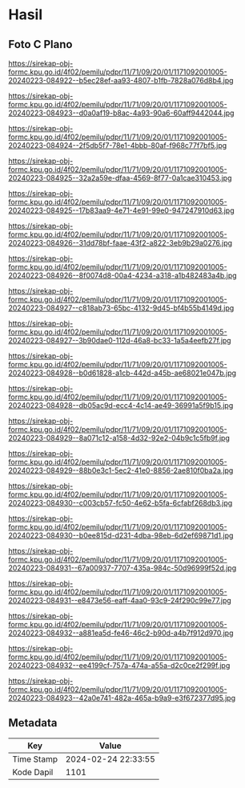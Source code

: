# Hasil

## Foto C Plano

https://sirekap-obj-formc.kpu.go.id/4f02/pemilu/pdpr/11/71/09/20/01/1171092001005-20240223-084922--b5ec28ef-aa93-4807-b1fb-7828a076d8b4.jpg

https://sirekap-obj-formc.kpu.go.id/4f02/pemilu/pdpr/11/71/09/20/01/1171092001005-20240223-084923--d0a0af19-b8ac-4a93-90a6-60aff9442044.jpg

https://sirekap-obj-formc.kpu.go.id/4f02/pemilu/pdpr/11/71/09/20/01/1171092001005-20240223-084924--2f5db5f7-78e1-4bbb-80af-f968c77f7bf5.jpg

https://sirekap-obj-formc.kpu.go.id/4f02/pemilu/pdpr/11/71/09/20/01/1171092001005-20240223-084925--32a2a59e-dfaa-4569-8f77-0a1cae310453.jpg

https://sirekap-obj-formc.kpu.go.id/4f02/pemilu/pdpr/11/71/09/20/01/1171092001005-20240223-084925--17b83aa9-4e71-4e91-99e0-947247910d63.jpg

https://sirekap-obj-formc.kpu.go.id/4f02/pemilu/pdpr/11/71/09/20/01/1171092001005-20240223-084926--31dd78bf-faae-43f2-a822-3eb9b29a0276.jpg

https://sirekap-obj-formc.kpu.go.id/4f02/pemilu/pdpr/11/71/09/20/01/1171092001005-20240223-084926--8f0074d8-00a4-4234-a318-a1b482483a4b.jpg

https://sirekap-obj-formc.kpu.go.id/4f02/pemilu/pdpr/11/71/09/20/01/1171092001005-20240223-084927--c818ab73-65bc-4132-9d45-bf4b55b4149d.jpg

https://sirekap-obj-formc.kpu.go.id/4f02/pemilu/pdpr/11/71/09/20/01/1171092001005-20240223-084927--3b90dae0-112d-46a8-bc33-1a5a4eefb27f.jpg

https://sirekap-obj-formc.kpu.go.id/4f02/pemilu/pdpr/11/71/09/20/01/1171092001005-20240223-084928--b0d61828-a1cb-442d-a45b-ae68021e047b.jpg

https://sirekap-obj-formc.kpu.go.id/4f02/pemilu/pdpr/11/71/09/20/01/1171092001005-20240223-084928--db05ac9d-ecc4-4c14-ae49-36991a5f9b15.jpg

https://sirekap-obj-formc.kpu.go.id/4f02/pemilu/pdpr/11/71/09/20/01/1171092001005-20240223-084929--8a071c12-a158-4d32-92e2-04b9c1c5fb9f.jpg

https://sirekap-obj-formc.kpu.go.id/4f02/pemilu/pdpr/11/71/09/20/01/1171092001005-20240223-084929--88b0e3c1-5ec2-41e0-8856-2ae810f0ba2a.jpg

https://sirekap-obj-formc.kpu.go.id/4f02/pemilu/pdpr/11/71/09/20/01/1171092001005-20240223-084930--c003cb57-fc50-4e62-b5fa-6cfabf268db3.jpg

https://sirekap-obj-formc.kpu.go.id/4f02/pemilu/pdpr/11/71/09/20/01/1171092001005-20240223-084930--b0ee815d-d231-4dba-98eb-6d2ef69871d1.jpg

https://sirekap-obj-formc.kpu.go.id/4f02/pemilu/pdpr/11/71/09/20/01/1171092001005-20240223-084931--67a00937-7707-435a-984c-50d96999f52d.jpg

https://sirekap-obj-formc.kpu.go.id/4f02/pemilu/pdpr/11/71/09/20/01/1171092001005-20240223-084931--e8473e56-eaff-4aa0-93c9-24f290c99e77.jpg

https://sirekap-obj-formc.kpu.go.id/4f02/pemilu/pdpr/11/71/09/20/01/1171092001005-20240223-084932--a881ea5d-fe46-46c2-b90d-a4b7f912d970.jpg

https://sirekap-obj-formc.kpu.go.id/4f02/pemilu/pdpr/11/71/09/20/01/1171092001005-20240223-084932--ee4199cf-757a-474a-a55a-d2c0ce2f299f.jpg

https://sirekap-obj-formc.kpu.go.id/4f02/pemilu/pdpr/11/71/09/20/01/1171092001005-20240223-084923--42a0e741-482a-465a-b9a9-e3f672377d95.jpg


## Metadata

| Key        | Value               |
| ---------- | ------------------- |
| Time Stamp | 2024-02-24 22:33:55 |
| Kode Dapil | 1101                |



